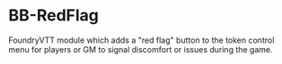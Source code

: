 # BB-RedFlag
FoundryVTT module which adds a "red flag" button to the token control menu for players or GM to signal discomfort or issues during the game.
